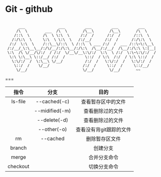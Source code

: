 # Git - github

```

      ___               ___         ___         ___         ___
     /\  \        ___  /\  \       /\__\       /\__\       /\  \
    /::\  \      /\  \ \:\  \     /:/  /      /:/  /      /::\  \
   /:/\:\  \     \:\  \ \:\  \   /:/__/      /:/  /      /:/\:\  \
  /:/  \:\  \    /::\__\/::\  \ /::\  \ ___ /:/  /  ___ /::\~\:\__\
 /:/__/_\:\__\__/:/\/__/:/\:\__/:/\:\  /\__/:/__/  /\__/:/\:\ \:|__|
 \:\  /\ \/__/\/:/  / /:/  \/__\/__\:\/:/  \:\  \ /:/  \:\~\:\/:/  /
  \:\ \:\__\ \::/__/ /:/  /         \::/  / \:\  /:/  / \:\ \::/  /
   \:\/:/  /  \:\__\ \/__/          /:/  /   \:\/:/  /   \:\/:/  /
    \::/  /    \/__/               /:/  /     \::/  /     \::/__/
     \/__/                         \/__/       \/__/       ~~

```


===

| 指令 | 分支 | 目的|
|:---:|:---:|:---:|
|ls-file|--cached(-c)|查看暂存区中的文件|
||--midified(-m)|查看删除过的文件|
||--delete(-d)|查看删除过的文件|
||--other(-o)|查看没有背git跟踪的文件|
|rm|--cached|删除暂存区文件|
|branch||创建分支|
|merge||合并分支命令|
|checkout||切换分支命令|


